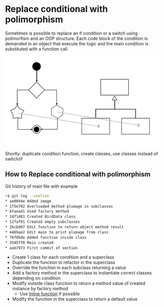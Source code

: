 # Replace conditional with polimorphism
Sometimes is possible to replace an if condition or a switch using polimorfism and an OOP structure.
Each code block of the condition is demanded in an object that execute the logic and the main condition is substituted 
with a function call.

![Schema](./image.png)

Shortly: duplicate condition function, create classes, use classes instead of switch/if 
 
## How to Replace conditional with polimorphism
Git history of main file with example
```bash
~$ git log --oneline
* ae0044e Added image
* 1f5e702 Overloaded method plumage in subclasses
* 6faead1 Used factory method
* 24f1d81 Created BirdData class
* 12faf01 Created empty subclasses
* 2bcbd97 Edit function to return object method result
* 4469ae2 Edit main to print plumage from class
* 70f0bde Added function inside class
* 3595ff0 Main created
* aab7973 First commit of section
```

 * Create 1 class for each condition and a superclass
 * Duplicate the function to refactor in the superclass 
 * Override the function in each subclass returning a value 
 * Add a factory method in the superclass to instantiate correct classes depending on condition
 * Modify outside class function to return a method value of created instance by factory method 
   * Use [Inline function](../Inline%20function) if possible   
 * Modify the function in the superclass to return a default value  

